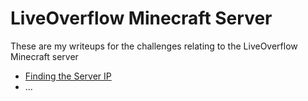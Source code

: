 # LiveOverflow Minecraft Server

These are my writeups for the challenges relating to the LiveOverflow Minecraft server

- [Finding the Server IP](./finding-ip.md)
- ...
